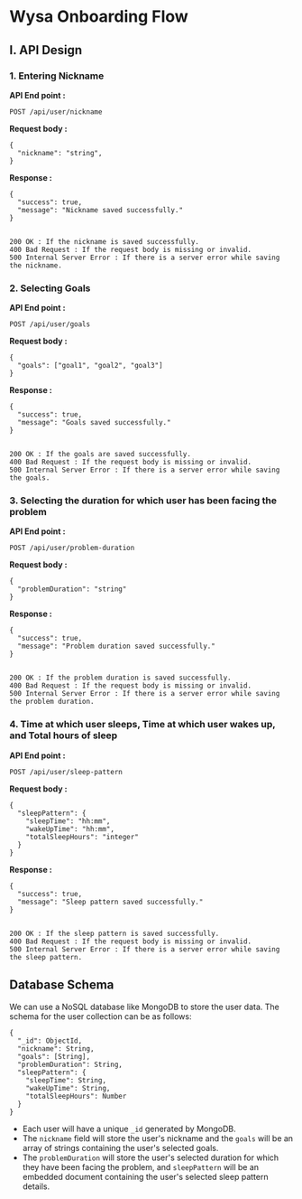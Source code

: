 # Wysa Onboarding Flow

## I. API Design

### 1. Entering Nickname

**API End point :**

`POST /api/user/nickname`

**Request body :**

```
{
  "nickname": "string",
}
```

**Response :**

```
{
  "success": true,
  "message": "Nickname saved successfully."
}


200 OK : If the nickname is saved successfully.
400 Bad Request : If the request body is missing or invalid.
500 Internal Server Error : If there is a server error while saving the nickname.
```

### 2. Selecting Goals

**API End point :**

`POST /api/user/goals`

**Request body :**

```
{
  "goals": ["goal1", "goal2", "goal3"]
}
```

**Response :**

```
{
  "success": true,
  "message": "Goals saved successfully."
}


200 OK : If the goals are saved successfully.
400 Bad Request : If the request body is missing or invalid.
500 Internal Server Error : If there is a server error while saving the goals.
```

### 3. Selecting the duration for which user has been facing the problem

**API End point :**

`POST /api/user/problem-duration`

**Request body :**

```
{
  "problemDuration": "string"
}
```

**Response :**

```
{
  "success": true,
  "message": "Problem duration saved successfully."
}


200 OK : If the problem duration is saved successfully.
400 Bad Request : If the request body is missing or invalid.
500 Internal Server Error : If there is a server error while saving the problem duration.
```

### 4. Time at which user sleeps, Time at which user wakes up, and Total hours of sleep

**API End point :**

`POST /api/user/sleep-pattern`

**Request body :**

```
{
  "sleepPattern": {
    "sleepTime": "hh:mm",
    "wakeUpTime": "hh:mm",
    "totalSleepHours": "integer"
  }
}
```

**Response :**

```
{
  "success": true,
  "message": "Sleep pattern saved successfully."
}


200 OK : If the sleep pattern is saved successfully.
400 Bad Request : If the request body is missing or invalid.
500 Internal Server Error : If there is a server error while saving the sleep pattern.
```

## Database Schema

We can use a NoSQL database like MongoDB to store the user data. The schema for the user collection can be as follows:

```
{
  "_id": ObjectId,
  "nickname": String,
  "goals": [String],
  "problemDuration": String,
  "sleepPattern": {
    "sleepTime": String,
    "wakeUpTime": String,
    "totalSleepHours": Number
  }
}
```

- Each user will have a unique `_id` generated by MongoDB.
- The `nickname` field will store the user's nickname and the `goals` will be an array of strings containing the user's selected goals.
- The `problemDuration` will store the user's selected duration for which they have been facing the problem, and `sleepPattern` will be an embedded document containing the user's selected sleep pattern details.
